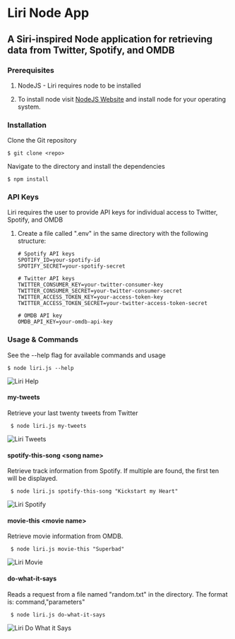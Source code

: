 # Liri Node App

## A Siri-inspired Node application for retrieving data from Twitter, Spotify, and OMDB

### Prerequisites
1. NodeJS - Liri requires node to be installed

2. To install node visit [NodeJS Website](https://nodejs.org/en/ "Node.js") and install node for your operating system.


### Installation
Clone the Git repository
```
$ git clone <repo>
```
Navigate to the directory and install the dependencies 
```
$ npm install
 ```

### API Keys
Liri requires the user to provide API keys for individual access to Twitter, Spotify, and OMDB
1. Create a file called ".env" in the same directory with the following structure:

    ```
    # Spotify API keys
    SPOTIFY_ID=your-spotify-id
    SPOTIFY_SECRET=your-spotify-secret
     
    # Twitter API keys
    TWITTER_CONSUMER_KEY=your-twitter-consumer-key
    TWITTER_CONSUMER_SECRET=your-twitter-consumer-secret
    TWITTER_ACCESS_TOKEN_KEY=your-access-token-key
    TWITTER_ACCESS_TOKEN_SECRET=your-twitter-access-token-secret
     
    # OMDB API key
    OMDB_API_KEY=your-omdb-api-key
    ```
### Usage & Commands
See the --help flag for available commands and usage
```
$ node liri.js --help
```
![Liri Help](samples/help.jpg?raw=true)

#### my-tweets
Retrieve your last twenty tweets from Twitter
```
 $ node liri.js my-tweets
```
![Liri Tweets](samples/tweets.jpg?raw=true)

#### spotify-this-song \<song name>
Retrieve track information from Spotify.  If multiple are found, the first ten will be displayed.
```
 $ node liri.js spotify-this-song "Kickstart my Heart"
```
![Liri Spotify](samples/spotify.jpg?raw=true)

#### movie-this \<movie name>
Retrieve movie information from OMDB.
```
 $ node liri.js movie-this "Superbad"
```
![Liri Movie](samples/movie.jpg?raw=true)

#### do-what-it-says
Reads a request from a file named "random.txt" in the directory.  The format is: command,"parameters"
```
 $ node liri.js do-what-it-says
```
![Liri Do What it Says](samples/dowhat.jpg?raw=true)
